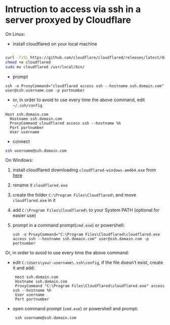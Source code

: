 # Intruction to access via ssh in a server proxyed by Cloudflare

On Linux:

* install cloudflared on your local machine

``` bash

curl -fsSL https://github.com/cloudflare/cloudflared/releases/latest/download/cloudflared-linux-amd64 -o cloudflared
chmod +x cloudflared
sudo mv cloudflared /usr/local/bin/

```

* prompt
  
```
ssh -o ProxyCommand="cloudflared access ssh --hostname ssh.domain.com" user@ssh.username.com -p portnumber
```
  
* or, in order to avoid to use every time the above command, edit ```~/.ssh/config```

```
Host ssh.domain.com
  Hostname ssh.domain.com
  ProxyCommand cloudflared access ssh --hostname %h
  Port portnumber
  User username

```

* connect 

``` bash
ssh username@ssh.domain.com
```

On Windows:

1. install cloudflared downloading ``` cloudflared-windows-amd64.exe ``` from [here](https://github.com/cloudflare/cloudflared/releases/latest)
2. rename it ``` cloudflared.exe ```
3. create the folder ``` C:\Program Files\Cloudflared\ ``` and move ``` cloudflared.exe ``` in it
4. add ``` C:\Program Files\Cloudflared\ ``` to your System PATH (optional for easier use)
5. prompt in a command prompt(```cmd.exe```) or powershell:
   
   ```
   ssh -o ProxyCommand="C:\Program Files\Cloudflared\cloudflared.exe access ssh --hostname ssh.domain.com" user@ssh.domain.com -p portnumber
   ```
Or, in order to avoid to use every time the above command:
   
* edit ``` C:\Users\your-username\.ssh\config ```, if the file doesn’t exist, create it and add:
   
   ```
    Host ssh.domain.com
    Hostname ssh.domain.com
    ProxyCommand "C:\Program Files\Cloudflared\cloudflared.exe" access ssh --hostname %h
    User username
    Port portnumber 

   ```
* open command prompt (```cmd.exe```) or powershell and prompt:

   ```
    ssh username@ssh.domain.com
   
   ```


